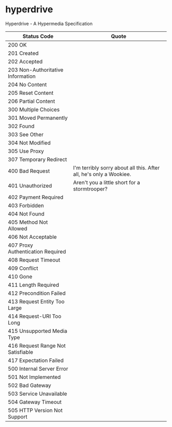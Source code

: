 # hyperdrive
Hyperdrive - A Hypermedia Specification

Status Code                         | Quote
------------------------------------|-----------------------------------------------------------------------
200 OK                              |
201 Created                         |
202 Accepted                        |
203 Non-Authoritative Information   |
204 No Content                      |
205 Reset Content                   |
206 Partial Content                 |
300 Multiple Choices                |
301 Moved Permanently               |
302 Found                           |
303 See Other                       |
304 Not Modified                    |
305 Use Proxy                       |
307 Temporary Redirect              |
400 Bad Request                     | I'm terribly sorry about all this. After all, he's only a Wookiee.
401 Unauthorized                    | Aren't you a little short for a stormtrooper?
402 Payment Required                |
403 Forbidden                       |
404 Not Found                       |
405 Method Not Allowed              |
406 Not Acceptable                  |
407 Proxy Authentication Required   |
408 Request Timeout                 |
409 Conflict                        |
410 Gone                            |
411 Length Required                 |
412 Precondition Failed             |
413 Request Entity Too Large        |
414 Request-URI Too Long            |
415 Unsupported Media Type          |
416 Request Range Not Satisfiable   |
417 Expectation Failed              |
500 Internal Server Error           |
501 Not Implemented                 |
502 Bad Gateway                     |
503 Service Unavailable             |
504 Gateway Timeout                 |
505 HTTP Version Not Support        |


